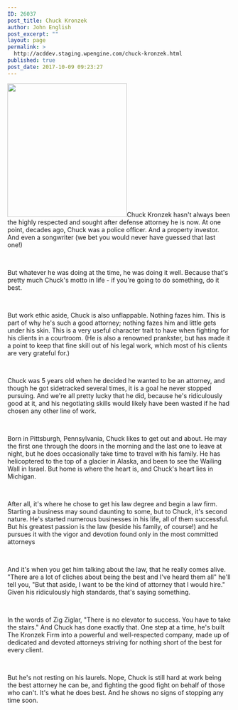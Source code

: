 ```yaml
---
ID: 26037
post_title: Chuck Kronzek
author: John English
post_excerpt: ""
layout: page
permalink: >
  http://acddev.staging.wpengine.com/chuck-kronzek.html
published: true
post_date: 2017-10-09 09:23:27
---
```

<span style="font-weight: 400;"><img class="size-medium wp-image-26038 alignleft" src="http://acddev.staging.wpengine.com/wp-content/uploads/2017/10/Chuck-269x300.png" alt="" width="269" height="300" />Chuck Kronzek hasn't always been the highly respected and sought after defense attorney he is now. At one point, decades ago, Chuck was a police officer. And a property investor. And even a songwriter (we bet you would never have guessed that last one!) </span>

&nbsp;

<span style="font-weight: 400;">But whatever he was doing at the time, he was doing it well. Because that's pretty much Chuck's motto in life - if you're going to do something, do it best.</span>

&nbsp;

<span style="font-weight: 400;">But work ethic aside, Chuck is also unflappable. Nothing fazes him. This is part of why he's such a good attorney; nothing fazes him and little gets under his skin. This is a very useful character trait to have when fighting for his clients in a courtroom. (He is also a renowned prankster, but has made it a point to keep that fine skill out of his legal work, which most of his clients are very grateful for.)</span>

&nbsp;

<span style="font-weight: 400;">Chuck was 5 years old when he decided he wanted to be an attorney, and though he got sidetracked several times, it is a goal he never stopped pursuing. And we're all pretty lucky that he did, because he's ridiculously good at it, and his negotiating skills would likely have been wasted if he had chosen any other line of work.</span>

&nbsp;

<span style="font-weight: 400;">Born in Pittsburgh, Pennsylvania, Chuck likes to get out and about. He may the first one through the doors in the morning and the last one to leave at night, but he does occasionally take time to travel with his family. He has helicoptered to the top of a glacier in Alaska, and been to see the Wailing Wall in Israel. But home is where the heart is, and Chuck's heart lies in Michigan.</span>

&nbsp;

<span style="font-weight: 400;">After all, it's where he chose to get his law degree and begin a law firm. Starting a business may sound daunting to some, but to Chuck, it's second nature. He's started numerous businesses in his life, all of them successful. But his greatest passion is the law (beside his family, of course!) and he pursues it with the vigor and devotion found only in the most committed attorneys</span>

&nbsp;

<span style="font-weight: 400;">And it's when you get him talking about the law, that he really comes alive. "There are a lot of cliches about being the best and I've heard them all" he'll tell you, "But that aside, I want to be the kind of attorney that I would hire." Given his ridiculously high standards, that's saying something.</span>

&nbsp;

<span style="font-weight: 400;">In the words of Zig Ziglar, "There is no elevator to success. You have to take the stairs." And Chuck has done exactly that. One step at a time, he's built The Kronzek Firm into a powerful and well-respected company, made up of dedicated and devoted attorneys striving for nothing short of the best for every client. </span>

&nbsp;

<span style="font-weight: 400;">But he's not resting on his laurels. Nope, Chuck is still hard at work being the best attorney he can be, and fighting the good fight on behalf of those who can't. It's what he does best. And he shows no signs of stopping any time soon.</span>